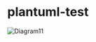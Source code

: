 # plantuml-test

![Diagram11](http://www.plantuml.com/plantuml/proxy?cache=no&src=https://raw.githubusercontent.com/tolgasnet/plantuml-test/master/diagram1.puml)

